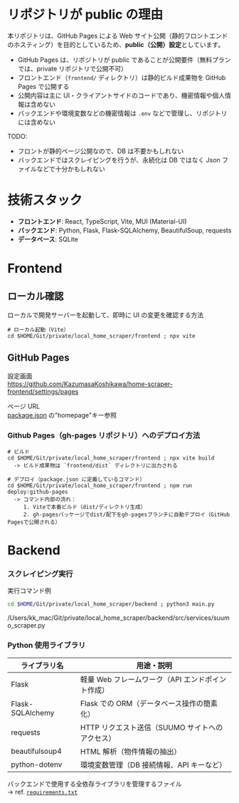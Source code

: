 # リポジトリが public の理由

本リポジトリは、GitHub Pages による Web サイト公開（静的フロントエンドのホスティング）を目的としているため、**public（公開）設定**としています。

- GitHub Pages は、リポジトリが public であることが公開要件（無料プランでは、private リポジトリで公開不可）
- フロントエンド（`frontend/` ディレクトリ）は静的ビルド成果物を GitHub Pages で公開する
- 公開内容は主に UI・クライアントサイドのコードであり、機密情報や個人情報は含めない
- バックエンドや環境変数などの機密情報は `.env` などで管理し、リポジトリには含めない

TODO:

- フロントが静的ページ公開なので、DB は不要かもしれない
- バックエンドではスクレイピングを行うが、永続化は DB ではなく Json ファイルなどで十分かもしれない

# 技術スタック

- **フロントエンド**: React, TypeScript, Vite, MUI (Material-UI)
- **バックエンド**: Python, Flask, Flask-SQLAlchemy, BeautifulSoup, requests
- **データベース**: SQLite

# Frontend

## ローカル確認

ローカルで開発サーバーを起動して、即時に UI の変更を確認する方法

```shell
# ローカル起動（Vite）
cd $HOME/Git/private/local_home_scraper/frontend ; npx vite
```

## GitHub Pages

設定画面  
https://github.com/KazumasaKoshikawa/home-scraper-frontend/settings/pages

ページ URL  
[package.json](package.json) の"homepage"キー参照

### Github Pages（gh-pages リポジトリ）へのデプロイ方法

```shell
# ビルド
cd $HOME/Git/private/local_home_scraper/frontend ; npx vite build
  -> ビルド成果物は `frontend/dist` ディレクトリに出力される

# デプロイ（package.json に定義しているコマンド）
cd $HOME/Git/private/local_home_scraper/frontend ; npm run deploy:github-pages
  -> コマンド内部の流れ：
     1. Viteで本番ビルド（dist/ディレクトリ生成）
     2. gh-pagesパッケージでdist/配下をgh-pagesブランチに自動デプロイ（GitHub Pagesで公開される）
```

# Backend

### スクレイピング実行

実行コマンド例

```sh
cd $HOME/Git/private/local_home_scraper/backend ; python3 main.py
```

/Users/kk_mac/Git/private/local_home_scraper/backend/src/services/suumo_scraper.py

### Python 使用ライブラリ

| ライブラリ名     | 用途・説明                                        |
| ---------------- | ------------------------------------------------- |
| Flask            | 軽量 Web フレームワーク（API エンドポイント作成） |
| Flask-SQLAlchemy | Flask での ORM（データベース操作の簡素化）        |
| requests         | HTTP リクエスト送信（SUUMO サイトへのアクセス）   |
| beautifulsoup4   | HTML 解析（物件情報の抽出）                       |
| python-dotenv    | 環境変数管理（DB 接続情報、API キーなど）         |

バックエンドで使用する全依存ライブラリを管理するファイル  
-> ref. [`requirements.txt`](backend/requirements.txt)
